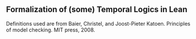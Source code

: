 ## Formalization of (some) Temporal Logics in Lean 

Definitions used are from Baier, Christel, and Joost-Pieter Katoen. Principles of model checking. MIT press, 2008.
